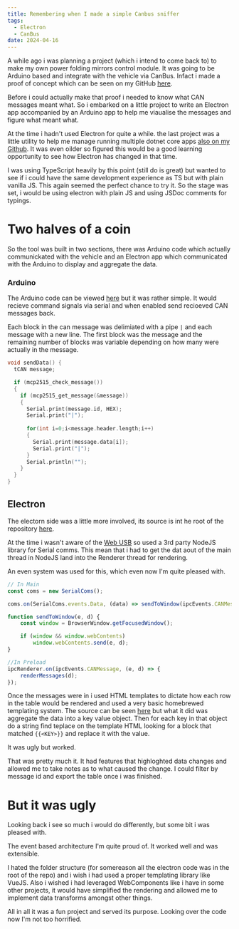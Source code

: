 ```yaml
---
title: Remembering when I made a simple Canbus sniffer
tags:
  - Electron
  - CanBus
date: 2024-04-16
---
```


A while ago i was planning a project (which i intend to come back to) to make my own power folding mirrors control module. It was going to be Arduino based and integrate with the vehicle via CanBus. Infact i made a proof of concept which can be seen on my GitHub [here](https://github.com/ste2425/powerfoldMirrors).

Before i could actually make that proof i needed to know what CAN messages meant what. So i embarked on a little project to write an Electron app accompanied by an Arduino app to help me viaualise the messages and figure what meant what.

At the time i hadn't used Electron for quite a while. the last project was a little utility to help me manage running multiple dotnet core apps [also on my Github](https://github.com/ste2425/DotnetRunner). It was even oilder so figured this would be a good learning opportunity to see how Electron has changed in that time.

I was using TypeScript heavily by this point (still do is great) but wanted to see if i could have the same development experience as TS but with plain vanilla JS. This again seemed the perfect chance to try it. So the stage was set, i would be using electron with plain JS and using JSDoc comments for typings.

# Two halves of a coin

So the tool was built in two sections, there was Arduino code which actually communickated with the vehicle and an Electron app which communicated with the Arduino to display and aggregate the data.

### Arduino
The Arduino code can be viewed [here](https://github.com/ste2425/Electron-CAN-viewer/blob/master/Arduino/arduino.ino) but it was rather simple. It would recieve command signals via serial and when enabled send recioeved CAN messages back.

Each block in the can message was delimiated with a pipe `|` and each message with a new line. The first block was the message and the remaining number of blocks was variable depending on how many were actually in the message.

```c++
void sendData() {  
  tCAN message;

  if (mcp2515_check_message()) 
  {
    if (mcp2515_get_message(&message)) 
    {      
      Serial.print(message.id, HEX);
      Serial.print("|");
            
      for(int i=0;i<message.header.length;i++)
      {
        Serial.print(message.data[i]);
        Serial.print("|");
      }
      Serial.println("");
    }
  }
}
```

## Electron
The electorn side was a little more involved, its source is int he root of the repository [here](https://github.com/ste2425/Electron-CAN-viewer/).

At the time i wasn't aware of the [Web USB](https://developer.mozilla.org/en-US/docs/Web/API/USB) so used a 3rd party NodeJS library for Serial comms. This mean that i had to get the dat aout of the main thread in NodeJS land into the Renderer thread for rendering.

An even system was used for this, which even now I'm quite pleased with.

```js
// In Main
const coms = new SerialComs();

coms.on(SerialComs.events.Data, (data) => sendToWindow(ipcEvents.CANMessage, data));

function sendToWindow(e, d) {
    const window = BrowserWindow.getFocusedWindow();

    if (window && window.webContents)
        window.webContents.send(e, d);
}

//In Preload
ipcRenderer.on(ipcEvents.CANMessage, (e, d) => {
    renderMessages(d);
});
```

Once the messages were in i used HTML templates to dictate how each row in the table would be rendered and used a very basic homebrewed templating system. The source can be seen [here](https://github.com/ste2425/Electron-CAN-viewer/blob/master/preload.js#L216) but what it did was aggregate the data into a key value object. Then for each key in that object do a string find teplace on the template HTML looking for a block that matched `{{<KEY>}}` and replace it with the value.

It was ugly but worked.

That was pretty much it. It had features that highloghted data changes and allowed me to take notes as to what caused the change. I could filter by message id and export the table once i was finished.

# But it was ugly

Looking back i see so much i would do differently, but some bit i was pleased with. 

The event based architecture I'm quite proud of. It worked well and was extensible.

I hated the folder structure (for somereason all the electron code was in the root of the repo) and i wish i had used a proper templating library like VueJS. Also i wished i had leveraged WebComponents like i have in some other projects, it would have simplified the rendering and allowed me to implement data transforms amongst other things.

All in all it was a fun project and served its purpose. Looking over the code now I'm not too horrified.
